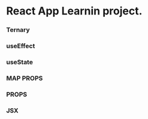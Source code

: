 # React App Learnin project.

###

### Ternary

### useEffect

### useState

### MAP PROPS

### PROPS

### JSX

